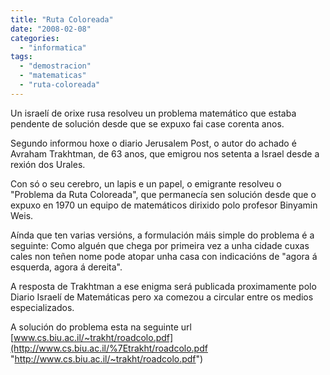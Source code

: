 ```yaml
---
title: "Ruta Coloreada"
date: "2008-02-08"
categories: 
  - "informatica"
tags: 
  - "demostracion"
  - "matematicas"
  - "ruta-coloreada"
---
```


Un israelí de orixe rusa resolveu un problema matemático que estaba pendente de solución desde que se expuxo fai case corenta anos.

Segundo informou hoxe o diario Jerusalem Post, o autor do achado é Avraham Trakhtman, de 63 anos, que emigrou nos setenta a Israel desde a rexión dos Urales.

Con só o seu cerebro, un lapis e un papel, o emigrante resolveu o "Problema da Ruta Coloreada", que permanecía sen solución desde que o expuxo en 1970 un equipo de matemáticos dirixido polo profesor Binyamin Weis.

Aínda que ten varias versións, a formulación máis simple do problema é a seguinte: Como alguén que chega por primeira vez a unha cidade cuxas cales non teñen nome pode atopar unha casa con indicacións de "agora á esquerda, agora á dereita".

A resposta de Trakhtman a ese enigma será publicada proximamente polo Diario Israelí de Matemáticas pero xa comezou a circular entre os medios especializados.

A solución do problema esta na seguinte url [www.cs.biu.ac.il/~trakht/roadcolo.pdf](http://www.cs.biu.ac.il/%7Etrakht/roadcolo.pdf "http://www.cs.biu.ac.il/~trakht/roadcolo.pdf")
